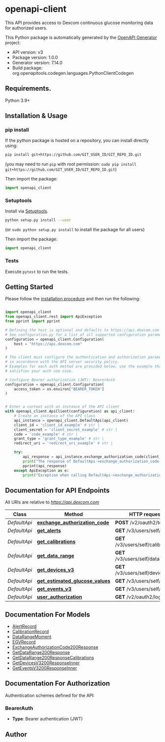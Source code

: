 # openapi-client
This API provides access to Dexcom continuous glucose monitoring data for authorized users.

This Python package is automatically generated by the [OpenAPI Generator](https://openapi-generator.tech) project:

- API version: v3
- Package version: 1.0.0
- Generator version: 7.14.0
- Build package: org.openapitools.codegen.languages.PythonClientCodegen

## Requirements.

Python 3.9+

## Installation & Usage
### pip install

If the python package is hosted on a repository, you can install directly using:

```sh
pip install git+https://github.com/GIT_USER_ID/GIT_REPO_ID.git
```
(you may need to run `pip` with root permission: `sudo pip install git+https://github.com/GIT_USER_ID/GIT_REPO_ID.git`)

Then import the package:
```python
import openapi_client
```

### Setuptools

Install via [Setuptools](http://pypi.python.org/pypi/setuptools).

```sh
python setup.py install --user
```
(or `sudo python setup.py install` to install the package for all users)

Then import the package:
```python
import openapi_client
```

### Tests

Execute `pytest` to run the tests.

## Getting Started

Please follow the [installation procedure](#installation--usage) and then run the following:

```python

import openapi_client
from openapi_client.rest import ApiException
from pprint import pprint

# Defining the host is optional and defaults to https://api.dexcom.com
# See configuration.py for a list of all supported configuration parameters.
configuration = openapi_client.Configuration(
    host = "https://api.dexcom.com"
)

# The client must configure the authentication and authorization parameters
# in accordance with the API server security policy.
# Examples for each auth method are provided below, use the example that
# satisfies your auth use case.

# Configure Bearer authorization (JWT): BearerAuth
configuration = openapi_client.Configuration(
    access_token = os.environ["BEARER_TOKEN"]
)


# Enter a context with an instance of the API client
with openapi_client.ApiClient(configuration) as api_client:
    # Create an instance of the API class
    api_instance = openapi_client.DefaultApi(api_client)
    client_id = 'client_id_example' # str | 
    client_secret = 'client_secret_example' # str | 
    code = 'code_example' # str | 
    grant_type = 'grant_type_example' # str | 
    redirect_uri = 'redirect_uri_example' # str | 

    try:
        api_response = api_instance.exchange_authorization_code(client_id, client_secret, code, grant_type, redirect_uri)
        print("The response of DefaultApi->exchange_authorization_code:\n")
        pprint(api_response)
    except ApiException as e:
        print("Exception when calling DefaultApi->exchange_authorization_code: %s\n" % e)

```

## Documentation for API Endpoints

All URIs are relative to *https://api.dexcom.com*

Class | Method | HTTP request | Description
------------ | ------------- | ------------- | -------------
*DefaultApi* | [**exchange_authorization_code**](docs/DefaultApi.md#exchange_authorization_code) | **POST** /v2/oauth2/token | 
*DefaultApi* | [**get_alerts**](docs/DefaultApi.md#get_alerts) | **GET** /v3/users/self/alerts | 
*DefaultApi* | [**get_calibrations**](docs/DefaultApi.md#get_calibrations) | **GET** /v3/users/self/calibrations | 
*DefaultApi* | [**get_data_range**](docs/DefaultApi.md#get_data_range) | **GET** /v3/users/self/dataRange | 
*DefaultApi* | [**get_devices_v3**](docs/DefaultApi.md#get_devices_v3) | **GET** /v3/users/self/devices | 
*DefaultApi* | [**get_estimated_glucose_values**](docs/DefaultApi.md#get_estimated_glucose_values) | **GET** /v3/users/self/egvs | 
*DefaultApi* | [**get_events_v3**](docs/DefaultApi.md#get_events_v3) | **GET** /v3/users/self/events | 
*DefaultApi* | [**user_authorization**](docs/DefaultApi.md#user_authorization) | **GET** /v2/oauth2/login | 


## Documentation For Models

 - [AlertRecord](docs/AlertRecord.md)
 - [CalibrationRecord](docs/CalibrationRecord.md)
 - [DataRangeMoment](docs/DataRangeMoment.md)
 - [EGVRecord](docs/EGVRecord.md)
 - [ExchangeAuthorizationCode200Response](docs/ExchangeAuthorizationCode200Response.md)
 - [GetDataRange200Response](docs/GetDataRange200Response.md)
 - [GetDataRange200ResponseCalibrations](docs/GetDataRange200ResponseCalibrations.md)
 - [GetDevicesV3200ResponseInner](docs/GetDevicesV3200ResponseInner.md)
 - [GetEventsV3200ResponseInner](docs/GetEventsV3200ResponseInner.md)


<a id="documentation-for-authorization"></a>
## Documentation For Authorization


Authentication schemes defined for the API:
<a id="BearerAuth"></a>
### BearerAuth

- **Type**: Bearer authentication (JWT)


## Author




